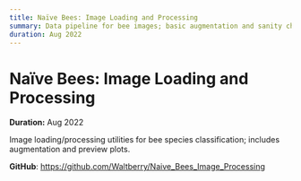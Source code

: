 ```yaml
---
title: Naïve Bees: Image Loading and Processing
summary: Data pipeline for bee images; basic augmentation and sanity checks.
duration: Aug 2022
---
```


# Naïve Bees: Image Loading and Processing

**Duration:** Aug 2022

Image loading/processing utilities for bee species classification; includes augmentation and preview plots.

**GitHub**: <https://github.com/Waltberry/Naive_Bees_Image_Processing>

